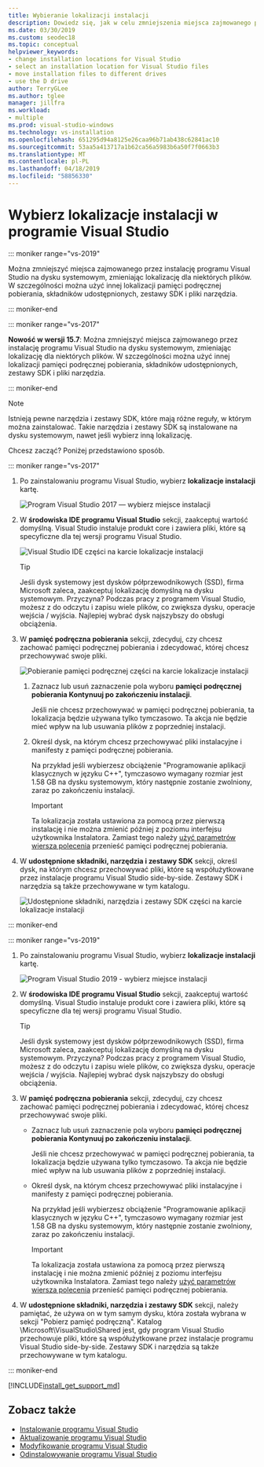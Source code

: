```yaml
---
title: Wybieranie lokalizacji instalacji
description: Dowiedz się, jak w celu zmniejszenia miejsca zajmowanego przez instalację programu Visual Studio na dysku systemowym, zmieniając lokalizację pamięci podręcznej pobierania, składników udostępnionych, zestawy SDK i narzędzi na różnych dyskach. Na przykład przenieść niektóre pliki z dysku c. na dysku D.
ms.date: 03/30/2019
ms.custom: seodec18
ms.topic: conceptual
helpviewer_keywords:
- change installation locations for Visual Studio
- select an installation location for Visual Studio files
- move installation files to different drives
- use the D drive
author: TerryGLee
ms.author: tglee
manager: jillfra
ms.workload:
- multiple
ms.prod: visual-studio-windows
ms.technology: vs-installation
ms.openlocfilehash: 651295d94a8125e26caa96b71ab438c62841ac10
ms.sourcegitcommit: 53aa5a413717a1b62ca56a5983b6a50f7f0663b3
ms.translationtype: MT
ms.contentlocale: pl-PL
ms.lasthandoff: 04/18/2019
ms.locfileid: "58856330"
---
```

# <a name="select-the-installation-locations-in-visual-studio"></a>Wybierz lokalizacje instalacji w programie Visual Studio

::: moniker range="vs-2019"

Można zmniejszyć miejsca zajmowanego przez instalację programu Visual Studio na dysku systemowym, zmieniając lokalizację dla niektórych plików. W szczególności można użyć innej lokalizacji pamięci podręcznej pobierania, składników udostępnionych, zestawy SDK i pliki narzędzia.

::: moniker-end

::: moniker range="vs-2017"

**Nowość w wersji 15.7**: Można zmniejszyć miejsca zajmowanego przez instalację programu Visual Studio na dysku systemowym, zmieniając lokalizację dla niektórych plików. W szczególności można użyć innej lokalizacji pamięci podręcznej pobierania, składników udostępnionych, zestawy SDK i pliki narzędzia.

::: moniker-end

   > [!NOTE]
   > Istnieją pewne narzędzia i zestawy SDK, które mają różne reguły, w którym można zainstalować. Takie narzędzia i zestawy SDK są instalowane na dysku systemowym, nawet jeśli wybierz inną lokalizację.

Chcesz zacząć? Poniżej przedstawiono sposób.

::: moniker range="vs-2017"

1. Po zainstalowaniu programu Visual Studio, wybierz **lokalizacje instalacji** kartę.

   ![Program Visual Studio 2017 — wybierz miejsce instalacji](media/vs-installation-locations.png "wybierz lokalizację instalacji.")

1. W **środowiska IDE programu Visual Studio** sekcji, zaakceptuj wartość domyślną. Visual Studio instaluje produkt core i zawiera pliki, które są specyficzne dla tej wersji programu Visual Studio.

   ![Visual Studio IDE części na karcie lokalizacje instalacji](media/vs-installation-locations-ide.png "Zaakceptuj domyślne ustawienie w sekcji środowiska IDE programu Visual Studio na karcie lokalizacji instalacji.")

   > [!TIP]
   > Jeśli dysk systemowy jest dysków półprzewodnikowych (SSD), firma Microsoft zaleca, zaakceptuj lokalizację domyślną na dysku systemowym. Przyczyna? Podczas pracy z programem Visual Studio, możesz z do odczytu i zapisu wiele plików, co zwiększa dysku, operacje wejścia / wyjścia. Najlepiej wybrać dysk najszybszy do obsługi obciążenia.

1. W **pamięć podręczna pobierania** sekcji, zdecyduj, czy chcesz zachować pamięci podręcznej pobierania i zdecydować, której chcesz przechowywać swoje pliki.

     ![Pobieranie pamięci podręcznej części na karcie lokalizacje instalacji](media/vs-installation-locations-cache.png "wybierz, czy zachowywać pamięci podręcznej pobierania po zakończeniu instalacji, a następnie określ dysk, na którym chcesz przechowywać pliki.")

    1. Zaznacz lub usuń zaznaczenie pola wyboru **pamięci podręcznej pobierania Kontynuuj po zakończeniu instalacji**.

       Jeśli nie chcesz przechowywać w pamięci podręcznej pobierania, ta lokalizacja będzie używana tylko tymczasowo. Ta akcja nie będzie mieć wpływ na lub usuwania plików z poprzedniej instalacji.

    1. Określ dysk, na którym chcesz przechowywać pliki instalacyjne i manifesty z pamięci podręcznej pobierania.

        Na przykład jeśli wybierzesz obciążenie "Programowanie aplikacji klasycznych w języku C++", tymczasowo wymagany rozmiar jest 1.58 GB na dysku systemowym, który następnie zostanie zwolniony, zaraz po zakończeniu instalacji.

       > [!IMPORTANT]
       > Ta lokalizacja została ustawiona za pomocą przez pierwszą instalację i nie można zmienić później z poziomu interfejsu użytkownika Instalatora. Zamiast tego należy [użyć parametrów wiersza polecenia](use-command-line-parameters-to-install-visual-studio.md) przenieść pamięci podręcznej pobierania.

1. W **udostępnione składniki, narzędzia i zestawy SDK** sekcji, określ dysk, na którym chcesz przechowywać pliki, które są współużytkowane przez instalacje programu Visual Studio side-by-side. Zestawy SDK i narzędzia są także przechowywane w tym katalogu.

   ![Udostępnione składniki, narzędzia i zestawy SDK części na karcie lokalizacje instalacji](media/vs-installation-locations-shared.png "Określ lokalizację, w którym chcesz przechowywać współużytkowanych składników, narzędzi i zestawów SDK.")

::: moniker-end

::: moniker range="vs-2019"

1. Po zainstalowaniu programu Visual Studio, wybierz **lokalizacje instalacji** kartę.

   ![Program Visual Studio 2019 - wybierz miejsce instalacji](media/vs-2019/vs-installer-installation-locations.png "wybierz lokalizację instalacji.")

1. W **środowiska IDE programu Visual Studio** sekcji, zaakceptuj wartość domyślną. Visual Studio instaluje produkt core i zawiera pliki, które są specyficzne dla tej wersji programu Visual Studio.

   > [!TIP]
   > Jeśli dysk systemowy jest dysków półprzewodnikowych (SSD), firma Microsoft zaleca, zaakceptuj lokalizację domyślną na dysku systemowym. Przyczyna? Podczas pracy z programem Visual Studio, możesz z do odczytu i zapisu wiele plików, co zwiększa dysku, operacje wejścia / wyjścia. Najlepiej wybrać dysk najszybszy do obsługi obciążenia.

1. W **pamięć podręczna pobierania** sekcji, zdecyduj, czy chcesz zachować pamięci podręcznej pobierania i zdecydować, której chcesz przechowywać swoje pliki.

    * Zaznacz lub usuń zaznaczenie pola wyboru **pamięci podręcznej pobierania Kontynuuj po zakończeniu instalacji**.

       Jeśli nie chcesz przechowywać w pamięci podręcznej pobierania, ta lokalizacja będzie używana tylko tymczasowo. Ta akcja nie będzie mieć wpływ na lub usuwania plików z poprzedniej instalacji.

    * Określ dysk, na którym chcesz przechowywać pliki instalacyjne i manifesty z pamięci podręcznej pobierania.

        Na przykład jeśli wybierzesz obciążenie "Programowanie aplikacji klasycznych w języku C++", tymczasowo wymagany rozmiar jest 1.58 GB na dysku systemowym, który następnie zostanie zwolniony, zaraz po zakończeniu instalacji.

       > [!IMPORTANT]
       > Ta lokalizacja została ustawiona za pomocą przez pierwszą instalację i nie można zmienić później z poziomu interfejsu użytkownika Instalatora. Zamiast tego należy [użyć parametrów wiersza polecenia](use-command-line-parameters-to-install-visual-studio.md) przenieść pamięci podręcznej pobierania.

1. W **udostępnione składniki, narzędzia i zestawy SDK** sekcji, należy pamiętać, że używa on w tym samym dysku, która została wybrana w sekcji "Pobierz pamięć podręczną". Katalog \Microsoft\VisualStudio\Shared jest, gdy program Visual Studio przechowuje pliki, które są współużytkowane przez instalacje programu Visual Studio side-by-side. Zestawy SDK i narzędzia są także przechowywane w tym katalogu.

::: moniker-end

[!INCLUDE[install_get_support_md](includes/install_get_support_md.md)]

## <a name="see-also"></a>Zobacz także

* [Instalowanie programu Visual Studio](install-visual-studio.md)
* [Aktualizowanie programu Visual Studio](update-visual-studio.md)
* [Modyfikowanie programu Visual Studio](update-visual-studio.md)
* [Odinstalowywanie programu Visual Studio](uninstall-visual-studio.md)
